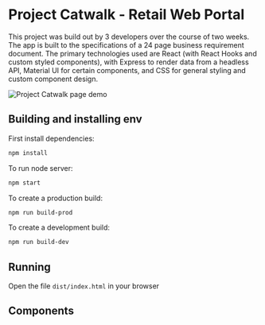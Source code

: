 # Project Catwalk - Retail Web Portal

This project was build out by 3 developers over the course of two weeks.  The app is built to the specifications of a 24 page business requirement document.  The primary technologies used are React (with React Hooks and custom styled components), with Express to render data from a headless API, Material UI for certain components, and CSS for general styling and custom component design.

![Project Catwalk page demo](readme_assets/main.gif)

## Building and installing env

First install dependencies:

```sh
npm install
```

To run node server:

```sh
npm start
```

To create a production build:

```sh
npm run build-prod
```

To create a development build:

```sh
npm run build-dev
```

## Running

Open the file `dist/index.html` in your browser

## Components


